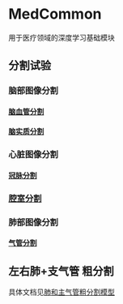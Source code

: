 # MedCommon
用于医疗领域的深度学习基础模块


## 分割试验

### 脑部图像分割

#### [脑血管分割]('experiments/seg/brain/cerebrovascular/readme.md')

#### [脑实质分割]('experiments/seg/brain/parenchyma/readme.md')

### 心脏图像分割

#### [冠脉分割]('experiments/seg/cardiac/coronary/readme.md')

### [腔室分割]('experiments/seg/cardiac/chamber/readme.md')

### 肺部图像分割

#### [气管分割]('experiments/seg/lung/airway/readme.md')

## 左右肺+支气管 粗分割
具体文档见[肺和主气管粗分割模型](https://note.youdao.com/web/#/file/recent/markdown/WEB14878049fb022fde6ac01b1901fecb15/)
